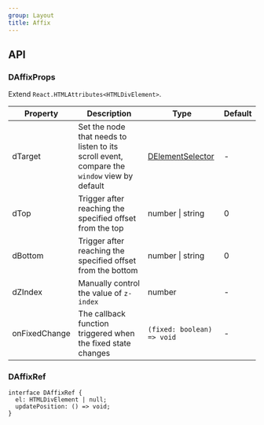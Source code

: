 ```yaml
---
group: Layout
title: Affix
---
```


## API

### DAffixProps

Extend `React.HTMLAttributes<HTMLDivElement>`.

<!-- prettier-ignore-start -->
| Property | Description | Type | Default | 
| --- | --- | --- | --- | 
| dTarget | Set the node that needs to listen to its scroll event, compare the `window` view by default | [DElementSelector](/components/Interface#DElementSelector) | - |
| dTop | Trigger after reaching the specified offset from the top | number \| string | 0 |
| dBottom | Trigger after reaching the specified offset from the bottom | number \| string | 0 |
| dZIndex | Manually control the value of `z-index` | number | - |
| onFixedChange | The callback function triggered when the fixed state changes | `(fixed: boolean) => void` | - | 
<!-- prettier-ignore-end -->

### DAffixRef

```tsx
interface DAffixRef {
  el: HTMLDivElement | null;
  updatePosition: () => void;
}
```

